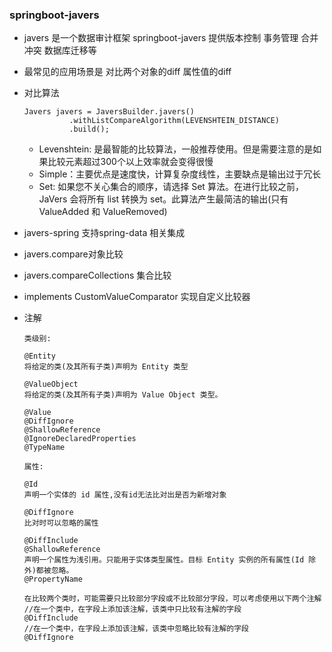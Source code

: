 ### springboot-javers
 * javers 是一个数据审计框架 springboot-javers 提供版本控制 事务管理 合并冲突 数据库迁移等
 * 最常见的应用场景是 对比两个对象的diff 属性值的diff
 * 对比算法

   ```
   Javers javers = JaversBuilder.javers()
             .withListCompareAlgorithm(LEVENSHTEIN_DISTANCE)
             .build();
   ```
   * Levenshtein: 是最智能的比较算法，一般推荐使用。但是需要注意的是如果比较元素超过300个以上效率就会变得很慢
   * Simple：主要优点是速度快，计算复杂度线性，主要缺点是输出过于冗长
   * Set: 如果您不关心集合的顺序，请选择 Set 算法。在进行比较之前，JaVers 会将所有 list 转换为 set。此算法产生最简洁的输出(只有 ValueAdded 和 ValueRemoved)
 * javers-spring 支持spring-data 相关集成
 * javers.compare对象比较
 * javers.compareCollections 集合比较
 * implements CustomValueComparator<BigDecimal> 实现自定义比较器
 * 注解
    ``` 
    类级别:
   
    @Entity
    将给定的类(及其所有子类)声明为 Entity 类型
    
    @ValueObject
    将给定的类(及其所有子类)声明为 Value Object 类型。
    
    @Value
    @DiffIgnore
    @ShallowReference
    @IgnoreDeclaredProperties
    @TypeName
    
   属性:
   
    @Id
    声明一个实体的 id 属性,没有id无法比对出是否为新增对象
    
    @DiffIgnore
    比对时可以忽略的属性
    
    @DiffInclude
    @ShallowReference
    声明一个属性为浅引用。只能用于实体类型属性。目标 Entity 实例的所有属性(Id 除外)都被忽略。
    @PropertyName 
   
    在比较两个类时，可能需要只比较部分字段或不比较部分字段，可以考虑使用以下两个注解
    //在一个类中，在字段上添加该注解，该类中只比较有注解的字段
    @DiffInclude
    //在一个类中，在字段上添加该注解，该类中忽略比较有注解的字段
    @DiffIgnore
   
    ```